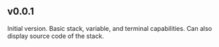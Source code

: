 ## v0.0.1

Initial version. Basic stack, variable, and terminal capabilities. Can also display source code of the stack.
